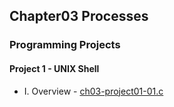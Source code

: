 ## Chapter03 Processes
### Programming Projects
#### Project 1 - UNIX Shell
- I. Overview - [ch03-project01-01.c](./ch03-project01-01.c)
